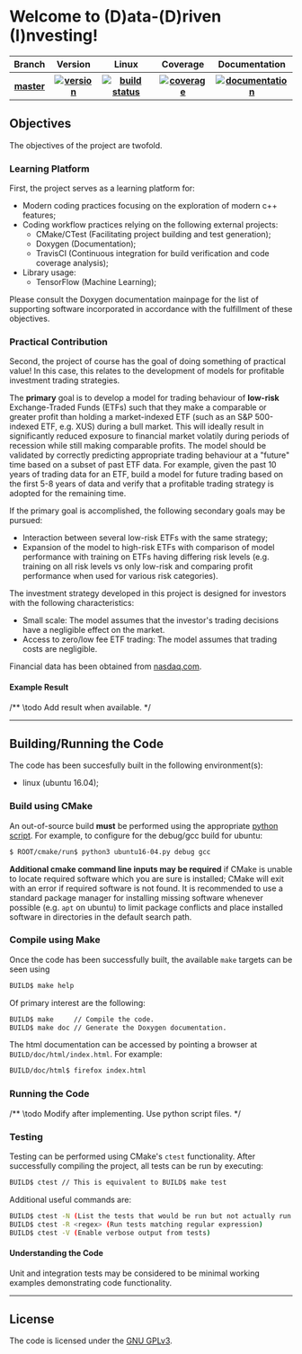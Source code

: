 # Welcome to (D)ata-(D)riven (I)nvesting!

<table>
	<tr>
		<th>Branch</th>
		<th>Version</th>
		<th>Linux</th>
		<th>Coverage</th>
		<th>Documentation</th>
	</tr>
	<tr>
		<th>
			<a href="https://github.com/PhilipZwanenburg/DDI/tree/master">
				master
			</a>
		</th>
		<th>
			<a href="https://badge.fury.io/">
				<img src="https://badge.fury.io/gh/PhilipZwanenburg%2FDDI.svg"
				     title="version">
			</a>
		</th>
		<th>
			<a href="https://travis-ci.org/PhilipZwanenburg/DDI">
				<img src="https://travis-ci.org/PhilipZwanenburg/DDI.svg?branch=master"
				     title="build status">
			</a>
		</th>
		<th>
			<a href="https://codecov.io/gh/PhilipZwanenburg/DDI/branch/master">
				<img src="https://codecov.io/gh/PhilipZwanenburg/DDI/branch/master/graph/badge.svg"
				     title="coverage">
			</a>
		</th>
		<th>
			<a href="https://codedocs.xyz/PhilipZwanenburg/DDI/">
				<img src="https://codedocs.xyz/PhilipZwanenburg/DDI.svg"
				     title="documentation">
			</a>
		</th>
	</tr>
</table>


## Objectives

The objectives of the project are twofold.

### Learning Platform

First, the project serves as a learning platform for:
- Modern coding practices focusing on the exploration of modern c++ features;
- Coding workflow practices relying on the following external projects:
	- CMake/CTest (Facilitating project building and test generation);
	- Doxygen (Documentation);
	- TravisCI (Continuous integration for build verification and code coverage analysis);
- Library usage:
	- TensorFlow (Machine Learning);

Please consult the Doxygen documentation mainpage for the list of supporting software incorporated
in accordance with the fulfillment of these objectives.

### Practical Contribution

Second, the project of course has the goal of doing something of practical value! In this case, this
relates to the development of models for profitable investment trading strategies.

The **primary** goal is to develop a model for trading behaviour of **low-risk** Exchange-Traded
Funds (ETFs) such that they make a comparable or greater profit than holding a market-indexed ETF
(such as an S&P 500-indexed ETF, e.g. XUS) during a bull market.  This will ideally result in
significantly reduced exposure to financial market volatily during periods of recession while still
making comparable profits. The model should be validated by correctly predicting appropriate trading
behaviour at a "future" time based on a subset of past ETF data. For example, given the past 10
years of trading data for an ETF, build a model for future trading based on the first 5-8 years of
data and verify that a profitable trading strategy is adopted for the remaining time.

If the primary goal is accomplished, the following secondary goals may be pursued:
- Interaction between several low-risk ETFs with the same strategy;
- Expansion of the model to high-risk ETFs with comparison of model performance with training on
  ETFs having differing risk levels (e.g. training on all risk levels vs only low-risk and comparing
  profit performance when used for various risk categories).

The investment strategy developed in this project is designed for investors with the following
characteristics:
- Small scale: The model assumes that the investor's trading decisions have a negligible effect on
  the market.
- Access to zero/low fee ETF trading: The model assumes that trading costs are negligible.

Financial data has been obtained from [nasdaq.com](http://www.nasdaq.com/symbol).

#### Example Result

/** \todo Add result when available. */

---


## Building/Running the Code

The code has been succesfully built in the following environment(s):
- linux (ubuntu 16.04);

### Build using CMake

An out-of-source build **must** be performed using the appropriate [python script](cmake/run). For
example, to configure for the debug/gcc build for ubuntu:
```sh
$ ROOT/cmake/run$ python3 ubuntu16-04.py debug gcc
```

**Additional cmake command line inputs may be required** if CMake is unable to locate required
software which you are sure is installed; CMake will exit with an error if required software is not
found. It is recommended to use a standard package manager for installing missing software whenever
possible (e.g. `apt` on ubuntu) to limit package conflicts and place installed software in
directories in the default search path.

### Compile using Make

Once the code has been successfully built, the available `make` targets can be seen using
```sh
BUILD$ make help
```

Of primary interest are the following:
```sh
BUILD$ make     // Compile the code.
BUILD$ make doc // Generate the Doxygen documentation.
```

The html documentation can be accessed by pointing a browser at `BUILD/doc/html/index.html`. For
example:
```sh
BUILD/doc/html$ firefox index.html
```

### Running the Code

/** \todo Modify after implementing. Use python script files. */

### Testing

Testing can be performed using CMake's `ctest` functionality. After successfully compiling the
project, all tests can be run by executing:
```sh
BUILD$ ctest // This is equivalent to BUILD$ make test
```

Additional useful commands are:
```sh
BUILD$ ctest -N (List the tests that would be run but not actually run them)
BUILD$ ctest -R <regex> (Run tests matching regular expression)
BUILD$ ctest -V (Enable verbose output from tests)
```

#### Understanding the Code

Unit and integration tests may be considered to be minimal working examples demonstrating code
functionality.

---


## License

The code is licensed under the [GNU GPLv3](LICENSE.md).
